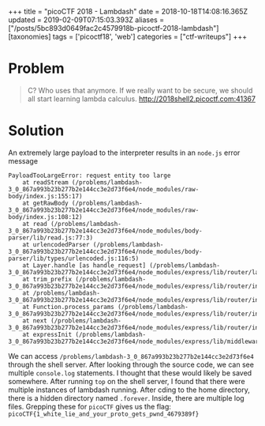 +++
title = "picoCTF 2018 - Lambdash"
date = 2018-10-18T14:08:16.365Z
updated = 2019-02-09T07:15:03.393Z
aliases = ["/posts/5bc893d0649fac2c4579918b-picoctf-2018-lambdash"]
[taxonomies]
tags = ['picoctf18', 'web']
categories = ["ctf-writeups"]
+++

# Problem
> C? Who uses that anymore. If we really want to be secure, we should all start learning lambda calculus. http://2018shell2.picoctf.com:41367

# Solution
An extremely large payload to the interpreter results in an `node.js` error message

```
PayloadTooLargeError: request entity too large
    at readStream (/problems/lambdash-3_0_867a993b23b277b2e144cc3e2d73f6e4/node_modules/raw-body/index.js:155:17)
    at getRawBody (/problems/lambdash-3_0_867a993b23b277b2e144cc3e2d73f6e4/node_modules/raw-body/index.js:108:12)
    at read (/problems/lambdash-3_0_867a993b23b277b2e144cc3e2d73f6e4/node_modules/body-parser/lib/read.js:77:3)
    at urlencodedParser (/problems/lambdash-3_0_867a993b23b277b2e144cc3e2d73f6e4/node_modules/body-parser/lib/types/urlencoded.js:116:5)
    at Layer.handle [as handle_request] (/problems/lambdash-3_0_867a993b23b277b2e144cc3e2d73f6e4/node_modules/express/lib/router/layer.js:95:5)
    at trim_prefix (/problems/lambdash-3_0_867a993b23b277b2e144cc3e2d73f6e4/node_modules/express/lib/router/index.js:317:13)
    at /problems/lambdash-3_0_867a993b23b277b2e144cc3e2d73f6e4/node_modules/express/lib/router/index.js:284:7
    at Function.process_params (/problems/lambdash-3_0_867a993b23b277b2e144cc3e2d73f6e4/node_modules/express/lib/router/index.js:335:12)
    at next (/problems/lambdash-3_0_867a993b23b277b2e144cc3e2d73f6e4/node_modules/express/lib/router/index.js:275:10)
    at expressInit (/problems/lambdash-3_0_867a993b23b277b2e144cc3e2d73f6e4/node_modules/express/lib/middleware/init.js:40:5)
```

<!-- more -->

We can access `/problems/lambdash-3_0_867a993b23b277b2e144cc3e2d73f6e4` through the shell server. After looking through 
the source code, we can see multiple `console.log` statements. I thought that these would likely be saved somewhere. After 
running `top` on the shell server, I found that there were multiple instances of lambdash running. After cding to the home 
directory, there is a hidden directory named `.forever`. Inside, there are multiple log files. Grepping these for `picoCTF` 
gives us the flag: `picoCTF{1_white_lie_and_your_proto_gets_pwnd_4679389f}`
